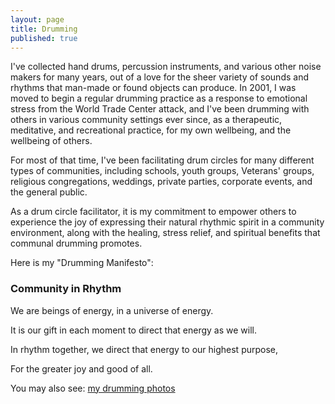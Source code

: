 ```yaml
---
layout: page
title: Drumming
published: true
---
```


I've collected hand drums, percussion instruments, and various other noise makers for many years, out of a love for the sheer variety of sounds and rhythms that man-made or found objects can produce. In 2001, I was moved to begin a regular drumming practice as a response to emotional stress from the World Trade Center attack, and I've been drumming with others in various community settings ever since, as a therapeutic, meditative, and recreational practice, for my own wellbeing, and the wellbeing of others. 

For most of that time, I've been facilitating drum circles for many different types of communities, including schools, youth groups, Veterans' groups, religious congregations, weddings, private parties, corporate events, and the general public. 

As a drum circle facilitator, it is my commitment to empower others to experience the joy of expressing their natural rhythmic spirit in a community environment, along with the healing, stress relief, and spiritual benefits that communal drumming promotes. 

<p class="sidenote">Here is my "Drumming Manifesto":</p>

<div class="well manifesto">
  <h3>Community in Rhythm</h3>

  <p>We are beings of energy, in a universe of energy.</p>

  <p>It is our gift in each moment to direct that energy as we will.</p>

  <p>In rhythm together, we direct that energy to our highest purpose,</p>

  <p>For the greater joy and good of all.</p>
</div>



<p class="sidenote">
  You may also see:
  <a href="https://www.facebook.com/danamcc/photos">my drumming photos</a>
</p>

